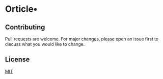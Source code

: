 # Orticle•

## Contributing
Pull requests are welcome. For major changes, please open an issue first to discuss what you would like to change.

## License
[MIT](https://github.com/Oth-mane1/Orticle/blob/main/LICENSE)
